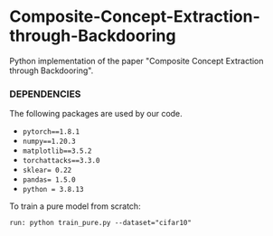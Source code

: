 # Composite-Concept-Extraction-through-Backdooring
Python implementation of the paper "Composite Concept Extraction through Backdooring". 

### DEPENDENCIES

The following packages are used by our code.

- `pytorch==1.8.1`
- `numpy==1.20.3`
- `matplotlib==3.5.2`
- `torchattacks==3.3.0`
- `sklear= 0.22`
- `pandas= 1.5.0`
- `python = 3.8.13`


To train a pure model from scratch: 

    run: python train_pure.py --dataset="cifar10"



